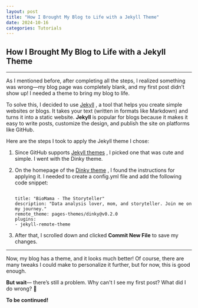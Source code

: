 ```yaml
---
layout: post
title: "How I Brought My Blog to Life with a Jekyll Theme"
date: 2024-10-16
categories: Tutorials
---
```

## How I Brought My Blog to Life with a Jekyll Theme
***

As I mentioned before, after completing all the steps, I realized something was wrong—my blog page was completely blank, and my first post didn’t show up! I needed a theme to bring my blog to life.

To solve this, I decided to use [Jekyll]( https://jekyllrb.com/) , a tool that helps you create simple websites or blogs. It takes your text (written in formats like Markdown) and turns it into a static website. **Jekyll** is popular for blogs because it makes it easy to write posts, customize the design, and publish the site on platforms like GitHub.

Here are the steps I took to apply the Jekyll theme I chose:

1. Since GitHub supports [Jekyll themes]( https://pages.github.com/themes/) , I picked one that was cute and simple. I went with the Dinky theme.

2. On the homepage of the [Dinky theme](https://github.com/pages-themes/dinky) , I found the instructions for applying it. I needed to create a config.yml file and add the following code snippet:

    ```

    title: "BioMama - The Storyteller"
    description: "Data analysis lover, mom, and storyteller. Join me on my journey."
    remote_theme: pages-themes/dinky@v0.2.0
    plugins:
    - jekyll-remote-theme
    ```

3. After that, I scrolled down and clicked **Commit New File** to save my changes.

***
Now, my blog has a theme, and it looks much better! Of course, there are many tweaks I could make to personalize it further, but for now, this is good enough.

**But wait**— there’s still a problem. Why can't I see my first post? What did I do wrong? 🤔 

**To be continued!**
